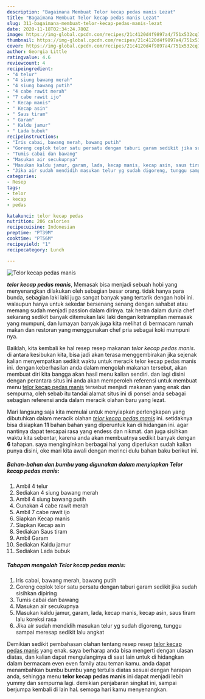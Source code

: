 ```yaml
---
description: "Bagaimana Membuat Telor kecap pedas manis Lezat"
title: "Bagaimana Membuat Telor kecap pedas manis Lezat"
slug: 311-bagaimana-membuat-telor-kecap-pedas-manis-lezat
date: 2020-11-18T02:34:24.780Z
image: https://img-global.cpcdn.com/recipes/21c4120d4f9897a4/751x532cq70/telor-kecap-pedas-manis-foto-resep-utama.jpg
thumbnail: https://img-global.cpcdn.com/recipes/21c4120d4f9897a4/751x532cq70/telor-kecap-pedas-manis-foto-resep-utama.jpg
cover: https://img-global.cpcdn.com/recipes/21c4120d4f9897a4/751x532cq70/telor-kecap-pedas-manis-foto-resep-utama.jpg
author: Georgia Little
ratingvalue: 4.6
reviewcount: 4
recipeingredient:
- "4 telur"
- "4 siung bawang merah"
- "4 siung bawang putih"
- "4 cabe rawit merah"
- "7 cabe rawit ijo"
- " Kecap manis"
- " Kecap asin"
- " Saus tiram"
- " Garam"
- " Kaldu jamur"
- " Lada bubuk"
recipeinstructions:
- "Iris cabai, bawang merah, bawang putih"
- "Goreng ceplok telor satu persatu dengan taburi garam sedikit jika sudah sisihkan dipiring"
- "Tumis cabai dan bawang"
- "Masukan air secukupnya"
- "Masukan kaldu jamur, garam, lada, kecap manis, kecap asin, saus tiram lalu koreksi rasa"
- "Jika air sudah mendidih masukan telur yg sudah digoreng, tunggu sampai meresap sedikit lalu angkat"
categories:
- Resep
tags:
- telor
- kecap
- pedas

katakunci: telor kecap pedas 
nutrition: 206 calories
recipecuisine: Indonesian
preptime: "PT39M"
cooktime: "PT56M"
recipeyield: "1"
recipecategory: Lunch

---
```



![Telor kecap pedas manis](https://img-global.cpcdn.com/recipes/21c4120d4f9897a4/751x532cq70/telor-kecap-pedas-manis-foto-resep-utama.jpg)

<b><i>telor kecap pedas manis</i></b>, Memasak bisa menjadi sebuah hobi yang menyenangkan dilakukan oleh sebagian besar orang. tidak hanya para bunda, sebagian laki laki juga sangat banyak yang tertarik dengan hobi ini. walaupun hanya untuk sekedar bersenang senang dengan sahabat atau memang sudah menjadi passion dalam dirinya. tak heran dalam dunia chef sekarang sedikit banyak ditemukan laki laki dengan ketrampilan memasak yang mumpuni, dan lumayan banyak juga kita melihat di bermacam rumah makan dan restoran yang menggunakan chef pria sebagai koki mumpuni nya.

Baiklah, kita kembali ke hal resep resep makanan <i>telor kecap pedas manis</i>. di antara kesibukan kita, bisa jadi akan terasa menggembirakan jika sejenak kalian menyempatkan sedikit waktu untuk meracik telor kecap pedas manis ini. dengan keberhasilan anda dalam mengolah makanan tersebut, akan membuat diri kita bangga akan hasil menu kalian sendiri. dan lagi disini dengan perantara situs ini anda akan memperoleh referensi untuk membuat menu <u>telor kecap pedas manis</u> tersebut menjadi makanan yang enak dan sempurna, oleh sebab itu tandai alamat situs ini di ponsel anda sebagai sebagian referensi anda dalam meracik olahan baru yang lezat.




Mari langsung saja kita memulai untuk menyiapkan perlengkapan yang dibutuhkan dalam meracik olahan <u><i>telor kecap pedas manis</i></u> ini. setidaknya bisa disiapkan <b>11</b> bahan bahan yang diperuntuk kan di hidangan ini. agar nantinya dapat tercapai rasa yang endess dan nikmat. dan juga sisihkan waktu kita sebentar, karena anda akan membuatnya sedikit banyak dengan <b>6</b> tahapan. saya menginginkan berbagai hal yang diperlukan sudah kalian punya disini, oke mari kita awali dengan merinci dulu bahan baku berikut ini.

<!--inarticleads1-->

##### Bahan-bahan dan bumbu yang digunakan dalam menyiapkan Telor kecap pedas manis:

1. Ambil 4 telur
1. Sediakan 4 siung bawang merah
1. Ambil 4 siung bawang putih
1. Gunakan 4 cabe rawit merah
1. Ambil 7 cabe rawit ijo
1. Siapkan  Kecap manis
1. Siapkan  Kecap asin
1. Sediakan  Saus tiram
1. Ambil  Garam
1. Sediakan  Kaldu jamur
1. Sediakan  Lada bubuk




<!--inarticleads2-->

##### Tahapan mengolah Telor kecap pedas manis:

1. Iris cabai, bawang merah, bawang putih
1. Goreng ceplok telor satu persatu dengan taburi garam sedikit jika sudah sisihkan dipiring
1. Tumis cabai dan bawang
1. Masukan air secukupnya
1. Masukan kaldu jamur, garam, lada, kecap manis, kecap asin, saus tiram lalu koreksi rasa
1. Jika air sudah mendidih masukan telur yg sudah digoreng, tunggu sampai meresap sedikit lalu angkat




Demikian sedikit pembahasan olahan tentang resep resep <u>telor kecap pedas manis</u> yang enak. saya berharap anda bisa mengerti dengan ulasan diatas, dan kalian dapat mengulanginya di saat lain untuk di hidangkan dalam bermacam even even family atau teman kamu. anda dapat menambahkan bumbu bumbu yang tertulis diatas sesuai dengan harapan anda, sehingga menu <b>telor kecap pedas manis</b> ini dapat menjadi lebih yummy dan sempurna lagi. demikian penjabaran singkat ini, sampai berjumpa kembali di lain hal. semoga hari kamu menyenangkan.
